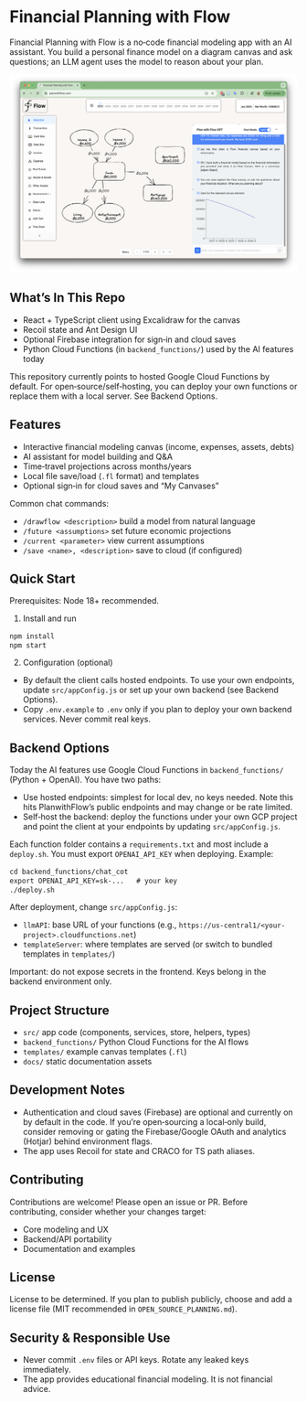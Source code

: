 # Financial Planning with Flow

Financial Planning with Flow is a no‑code financial modeling app with an AI assistant. You build a personal finance model on a diagram canvas and ask questions; an LLM agent uses the model to reason about your plan.

![A canvas model of a financial plan](docs/screenshot.png)

## What’s In This Repo

- React + TypeScript client using Excalidraw for the canvas
- Recoil state and Ant Design UI
- Optional Firebase integration for sign‑in and cloud saves
- Python Cloud Functions (in `backend_functions/`) used by the AI features today

This repository currently points to hosted Google Cloud Functions by default. For open‑source/self‑hosting, you can deploy your own functions or replace them with a local server. See Backend Options.

## Features

- Interactive financial modeling canvas (income, expenses, assets, debts)
- AI assistant for model building and Q&A
- Time‑travel projections across months/years
- Local file save/load (`.fl` format) and templates
- Optional sign‑in for cloud saves and “My Canvases”

Common chat commands:
- `/drawflow <description>` build a model from natural language
- `/future <assumptions>` set future economic projections
- `/current <parameter>` view current assumptions
- `/save <name>, <description>` save to cloud (if configured)

## Quick Start

Prerequisites: Node 18+ recommended.

1) Install and run
```
npm install
npm start
```

2) Configuration (optional)
- By default the client calls hosted endpoints. To use your own endpoints, update `src/appConfig.js` or set up your own backend (see Backend Options).
- Copy `.env.example` to `.env` only if you plan to deploy your own backend services. Never commit real keys.

## Backend Options

Today the AI features use Google Cloud Functions in `backend_functions/` (Python + OpenAI). You have two paths:

- Use hosted endpoints: simplest for local dev, no keys needed. Note this hits PlanwithFlow’s public endpoints and may change or be rate limited.
- Self‑host the backend: deploy the functions under your own GCP project and point the client at your endpoints by updating `src/appConfig.js`.

Each function folder contains a `requirements.txt` and most include a `deploy.sh`. You must export `OPENAI_API_KEY` when deploying. Example:
```
cd backend_functions/chat_cot
export OPENAI_API_KEY=sk-...   # your key
./deploy.sh
```

After deployment, change `src/appConfig.js`:
- `llmAPI`: base URL of your functions (e.g., `https://us-central1/<your-project>.cloudfunctions.net`)
- `templateServer`: where templates are served (or switch to bundled templates in `templates/`)

Important: do not expose secrets in the frontend. Keys belong in the backend environment only.

## Project Structure

- `src/` app code (components, services, store, helpers, types)
- `backend_functions/` Python Cloud Functions for the AI flows
- `templates/` example canvas templates (`.fl`)
- `docs/` static documentation assets

## Development Notes

- Authentication and cloud saves (Firebase) are optional and currently on by default in the code. If you’re open‑sourcing a local‑only build, consider removing or gating the Firebase/Google OAuth and analytics (Hotjar) behind environment flags.
- The app uses Recoil for state and CRACO for TS path aliases.

## Contributing

Contributions are welcome! Please open an issue or PR. Before contributing, consider whether your changes target:
- Core modeling and UX
- Backend/API portability
- Documentation and examples

## License

License to be determined. If you plan to publish publicly, choose and add a license file (MIT recommended in `OPEN_SOURCE_PLANNING.md`).

## Security & Responsible Use

- Never commit `.env` files or API keys. Rotate any leaked keys immediately.
- The app provides educational financial modeling. It is not financial advice.
